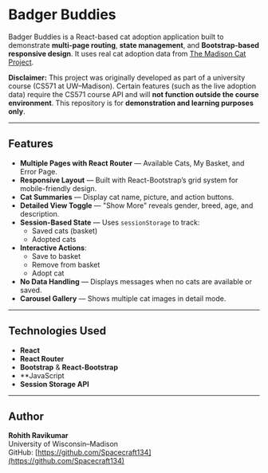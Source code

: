 # Badger Buddies

Badger Buddies is a React-based cat adoption application built to demonstrate **multi-page routing**, **state management**, and **Bootstrap-based responsive design**. It uses real cat adoption data from [The Madison Cat Project](https://www.madisoncatproject.org/).

**Disclaimer:** This project was originally developed as part of a university course (CS571 at UW–Madison). Certain features (such as the live adoption data) require the CS571 course API and will **not function outside the course environment**. This repository is for **demonstration and learning purposes only**.

---

## Features

- **Multiple Pages with React Router** — Available Cats, My Basket, and Error Page.
- **Responsive Layout** — Built with React-Bootstrap’s grid system for mobile-friendly design.
- **Cat Summaries** — Display cat name, picture, and action buttons.
- **Detailed View Toggle** — "Show More" reveals gender, breed, age, and description.
- **Session-Based State** — Uses `sessionStorage` to track:
  - Saved cats (basket)
  - Adopted cats
- **Interactive Actions**:
  - Save to basket
  - Remove from basket
  - Adopt cat
- **No Data Handling** — Displays messages when no cats are available or saved.
- **Carousel Gallery** — Shows multiple cat images in detail mode.

---

## Technologies Used

- **React** 
- **React Router**
- **Bootstrap** & **React-Bootstrap**
- **JavaScript
- **Session Storage API**

---

## Author

**Rohith Ravikumar**  
University of Wisconsin–Madison  
GitHub: [https://github.com/Spacecraft134](https://github.com/Spacecraft134)
